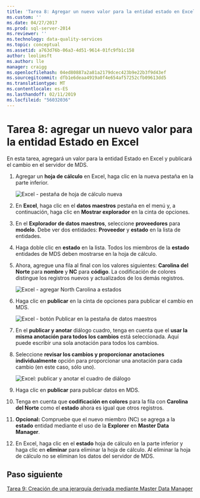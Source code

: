 ```yaml
---
title: 'Tarea 8: Agregar un nuevo valor para la entidad estado en Excel | Microsoft Docs'
ms.custom: ''
ms.date: 04/27/2017
ms.prod: sql-server-2014
ms.reviewer: ''
ms.technology: data-quality-services
ms.topic: conceptual
ms.assetid: a763d76b-06a3-4d51-9614-01fc9fb1c158
author: leolimsft
ms.author: lle
manager: craigg
ms.openlocfilehash: 04ed80887a2a81a2179dcec423b9e22b3f9d43ef
ms.sourcegitcommit: dfb1e6deaa4919a0f4e654af57252cfb09613dd5
ms.translationtype: MT
ms.contentlocale: es-ES
ms.lasthandoff: 02/11/2019
ms.locfileid: "56032036"
---
```

# <a name="task-8-adding-a-new-value-for-state-entity-in-excel"></a>Tarea 8: agregar un nuevo valor para la entidad Estado en Excel
  En esta tarea, agregará un valor para la entidad Estado en Excel y publicará el cambio en el servidor de MDS.  
  
1.  Agregar un **hoja de cálculo** en Excel, haga clic en la nueva pestaña en la parte inferior.  
  
     ![Excel - pestaña de hoja de cálculo nueva](../../2014/tutorials/media/et-addinganewvalueforstateentityinexcel-01.jpg "Excel - pestaña de hoja de cálculo nueva")  
  
2.  En **Excel**, haga clic en el **datos maestros** pestaña en el menú y, a continuación, haga clic en **Mostrar explorador** en la cinta de opciones.  
  
3.  En el **Explorador de datos maestros**, seleccione **proveedores** para **modelo**. Debe ver dos entidades: **Proveedor** y **estado** en la lista de entidades.  
  
4.  Haga doble clic en **estado** en la lista. Todos los miembros de la **estado** entidades de MDS deben mostrarse en la hoja de cálculo.  
  
5.  Ahora, agregue una fila al final con los valores siguientes: **Carolina del Norte** para **nombre** y **NC** para **código**. La codificación de colores distingue los registros nuevos y actualizados de los demás registros.  
  
     ![Excel - agregar North Carolina a estados](../../2014/tutorials/media/et-addinganewvalueforstateentityinexcel-02.jpg "Excel - agregar North Carolina a Estados")  
  
6.  Haga clic en **publicar** en la cinta de opciones para publicar el cambio en MDS.  
  
     ![Excel - botón Publicar en la pestaña de datos maestros](../../2014/tutorials/media/et-addinganewvalueforstateentityinexcel-03.jpg "Excel - botón Publicar en la pestaña de datos maestros")  
  
7.  En el **publicar y anotar** diálogo cuadro, tenga en cuenta que el **usar la misma anotación para todos los cambios** está seleccionada. Aquí puede escribir una sola anotación para todos los cambios.  
  
8.  Seleccione **revisar los cambios y proporcionar anotaciones individualmente** opción para proporcionar una anotación para cada cambio (en este caso, sólo uno).  
  
     ![Excel: publicar y anotar el cuadro de diálogo](../../2014/tutorials/media/et-addinganewvalueforstateentityinexcel-04.jpg "de Excel: publicar y anotar el cuadro de diálogo")  
  
9. Haga clic en **publicar** para publicar datos en MDS.  
  
10. Tenga en cuenta que **codificación en colores** para la fila con **Carolina del Norte** como el **estado** ahora es igual que otros registros.  
  
11. **Opcional:** Compruebe que el nuevo miembro (NC) se agrega a la **estado** entidad mediante el uso de la **Explorer** en **Master Data Manager**.  
  
12. En Excel, haga clic en el **estado** hoja de cálculo en la parte inferior y haga clic en **eliminar** para eliminar la hoja de cálculo. Al eliminar la hoja de cálculo no se eliminan los datos del servidor de MDS.  
  
## <a name="next-step"></a>Paso siguiente  
 [Tarea 9: Creación de una jerarquía derivada mediante Master Data Manager](../../2014/tutorials/task-9-creating-a-derived-hierarchy-using-master-data-manager.md)  
  
  
